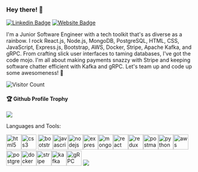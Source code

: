 <!-- ### Hi there 👋 -->
<!--
**AdithyaGopakumar/AdithyaGopakumar** is a ✨ _special_ ✨ repository because its `README.md` (this file) appears on your GitHub profile.
Here are some ideas to get you started:
- 🔭 I’m currently working on ...
- 🌱 I’m currently learning ...
- 👯 I’m looking to collaborate on ...
- 🤔 I’m looking for help with ...
- 💬 Ask me about ...
- 📫 How to reach me: ...
- 😄 Pronouns: ...
- ⚡ Fun fact: ...
-->

### Hey there! 👋

<!-- [![YouTube Badge](https://img.shields.io/badge/YouTube-DeveloperFunnel-red)](https://www.youtube.com/developerfunnel) -->
[![Linkedin Badge](https://img.shields.io/badge/-Adithya-blue?style=flat-square&logo=Linkedin&logoColor=white&)](https://www.linkedin.com/in/adithya-gopakumar-058109244/)
[![Website Badge](https://img.shields.io/badge/StackOverflow-Adithya-yellow)](https://stackoverflow.com/users/19641192/adithya-gopakumar)
<!-- [![Website Badge](https://img.shields.io/badge/WebSite-Adithya-green)](#) -->

I'm a Junior Software Engineer with a tech toolkit that's as diverse as a rainbow. I rock React.js, Node.js, MongoDB, PostgreSQL, HTML, CSS, JavaScript, Express.js, Bootstrap, AWS, Docker, Stripe, Apache Kafka, and gRPC. From crafting slick user interfaces to taming databases, I've got the code mojo. I'm all about making payments snazzy with Stripe and keeping software chatter efficient with Kafka and gRPC. Let's team up and code up some awesomeness! 🚀  

![Visitor Count](https://profile-counter.glitch.me/AdithyaGopakumar/count.svg)

<div>
  <h4>🏆 Github Profile Trophy</h4>
  <a href="https://github.com/ryo-ma/github-profile-trophy">
    <img src="https://github-profile-trophy.vercel.app/?username=AdithyaGopakumar&theme=dark_lover"/>
  </a>
</div>



Languages and Tools: 

<img src="https://i.ibb.co/hgPFtPx/html.png" alt="html5" width="40" height="40" /><img src="https://i.ibb.co/TLBvLF6/css.png" alt="css3" width="40" height="40" /> <img src="https://i.ibb.co/M6GZMJQ/bootstrap.png" alt="bootstrap" width="40" height="40" /><img src="https://i.ibb.co/vvXmxm6/javascript.png" alt="javascript" width="40" height="40" /><img src="https://i.ibb.co/wB6N1Lp/nodejs.png" alt="nodejs" width="40" height="40" /><img src="https://i.ibb.co/xJ21BVN/express.png" alt="express" width="40" height="40" /><img src="https://i.ibb.co/J2jXZYR/mongodb.png" alt="mongodb" width="40" height="40" /><img src="https://i.ibb.co/PGX4vK9/react.png" alt="react" width="40" height="40" /><img src="https://i.ibb.co/XJxF6Mn/Redux.png" alt="redux" width="40" height="40" /><img src="https://www.vectorlogo.zone/logos/getpostman/getpostman-icon.svg" alt="postman" width="40" height="40" /><img src="https://i.ibb.co/Sm89775/Python-logo.png" alt="python" width="40" height="40" /><img src="https://i.ibb.co/2PRMTZx/Amazon-Web-Services.png" alt="aws" width="40" height="40" /><img src="https://i.ibb.co/5j2Mjct/postgresql.png" alt="postgreSQL" width="40" height="40" /><img src="https://i.ibb.co/09tfvGQ/docker-logo.webp" alt="docker" width="40" height="40" /><img src="https://i.ibb.co/g7b0mKC/Stripe.png" alt="stripe" width="40" height="40" /><img src="https://i.ibb.co/jVYbKCt/kafka-logo.png" alt="kafka" width="40" height="40" /><img src="https://i.ibb.co/ZX1Dcn7/grpc-icon.png" alt="gRPC" width="40" height="40" />
![](https://activity-graph.herokuapp.com/graph?username=AdithyaGopakumar&theme=react-dark&area=true)


